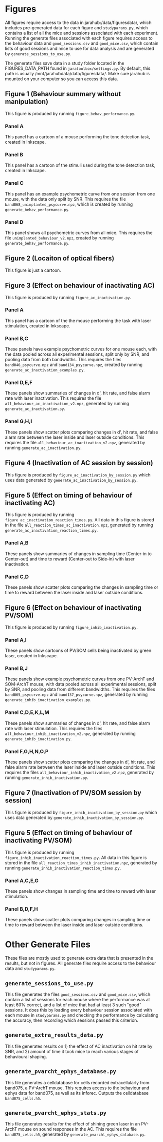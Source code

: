 # Figures
All figures require access to the data in jarahub:/data/figuresdata/, which includes pre-generated data for each figure and `studyparams.py`, which contains a list of all the mice and sessions associated with each experiment. Running the generate files associated with each figure requires access to the behaviour data and `good_sessions.csv` and `good_mice.csv`, which contain lists of good sessions and mice to use for data analysis and are generated by `generate_sessions_to_use.py`.

The generate files save data in a study folder located in the FIGURES_DATA_PATH found in `jaratoolbox/settings.py`. By default, this path is usually /mnt/jarahubdata/data/figuresdata/. Make sure jarahub is mounted on your computer so you can access this data.


## Figure 1 (Behaviour summary without manipulation)
This figure is produced by running `figure_behav_performance.py`.

### Panel A
This panel has a cartoon of a mouse performing the tone detection task, created in Inkscape.
### Panel B
This panel has a cartoon of the stimuli used during the tone detection task, created in Inkscape.
### Panel C
This panel has an example psychometric curve from one session from one mouse, with the data only split by SNR. This requires the file `band068_unimplanted_psycurve.npz`, which is created by running `generate_behav_performance.py`.
### Panel D
This panel shows all psychometric curves from all mice. This requires the file `unimplanted_behaviour_v2.npz`, created by running `generate_behav_performance.py`.


## Figure 2 (Locaiton of optical fibers)
This figure is just a cartoon.


## Figure 3 (Effect on behaviour of inactivating AC)
This figure is produced by running `figure_ac_inactivation.py`.

### Panel A
This panel has a cartoon of the the mouse performing the task with laser stimulation, created in Inkscape.
### Panel B,C
These panels have example psychometric curves for one mouse each, with the data pooled across all experimental sessions, split only by SNR, and pooling data from both bandwidths. This requires the files `band046_psycurve.npz` and `band134_psycurve.npz`, created by running `generate_ac_inactivation_examples.py`.
### Panel D,E,F
These panels show summaries of changes in d', hit rate, and false alarm rate with laser inactivation. This requires the file `all_behaviour_ac_inactivation_v2.npz`, generated by running `generate_ac_inactivation.py`.
### Panel G,H,I
These panels show scatter plots comparing changes in d', hit rate, and false alarm rate between the laser inside and laser outside conditions. This requires the file `all_behaviour_ac_inactivation_v2.npz`, generated by running `generate_ac_inactivation.py`.


## Figure 4 (Inactivation of AC session by session)
This figure is produced by `figure_ac_inactivation_by_session.py` which uses data generated by `generate_ac_inactivation_by_session.py`.


## Figure 5 (Effect on timing of behaviour of inactivating AC)
This figure is produced by running `figure_ac_inactivation_reaction_times.py`. All data in this figure is stored in the file `all_reaction_times_ac_inactivation.npz`, generated by running `generate_ac_inactivation_reaction_times.py`.

### Panel A,B
These panels show summaries of changes in sampling time (Center-in to Center-out) and time to reward (Center-out to Side-in) with laser inactivation.
### Panel C,D
These panels show scatter plots comparing the changes in sampling time or time to reward between the laser inside and laser outside conditions.


## Figure 6 (Effect on behaviour of inactivating PV/SOM)
This figure is produced by running `figure_inhib_inactivation.py`.

### Panel A,I
These panels show cartoons of PV/SOM cells being inactivated by green laser, created in Inkscape.
### Panel B,J
These panels show example psychometric curves from one PV-ArchT and SOM-ArchT mouse, with data pooled across all experimental sessions, split by SNR, and pooling data from different bandwidths. This requires the files `band065_psycurve.npz` and `band137_psycurve.npz`, generated by running `generate_inhib_inactivation_examples.py`.
### Panel C,D,E,K,L,M
These panels show summaries of changes in d', hit rate, and false alarm rate with laser stimulation. This requires the files `all_behaviour_inhib_inactivation_v2.npz`, generated by running `generate_inhib_inactivation.py`.
### Panel F,G,H,N,O,P
These panels show scatter plots comparing the changes in d', hit rate, and false alarm rate between the laser inside and laser outside conditions. This requires the files `all_behaviour_inhib_inactivation_v2.npz`, generated by running `generate_inhib_inactivation.py`.


## Figure 7 (Inactivation of PV/SOM session by session)
This figure is produced by `figure_inhib_inactivation_by_session.py` which uses data generated by `generate_inhib_inactivation_by_session.py`.



## Figure 5 (Effect on timing of behaviour of inactivating PV/SOM)
This figure is produced by running `figure_inhib_inactivation_reaction_times.py`. All data in this figure is stored in the file `all_reaction_times_inhib_inactivation.npz`, generated by running `generate_inhib_inactivation_reaction_times.py`.

### Panel A,C,E,G
These panels show changes in sampling time and time to reward with laser stimulation.
### Panel B,D,F,H
These panels show scatter plots comparing changes in sampling time or time to reward between the laser inside and laser outside conditions.

# Other Generate Files
These files are mostly used to generate extra data that is presented in the results, but not in figures. All generate files require access to the behaviour data and `studyparams.py`.

## `generate_sessions_to_use.py`
This file generates the files `good_sessions.csv` and `good_mice.csv`, which contain a list of sessions for each mouse where the performance was at least 60% correct, and a list of mice that had at least 3 such "good" sessions. It does this by loading every behaviour session associated with each mouse in `studyparams.py` and checking the performance by calculating the accuracy, then recording which sessions passed this criterion.

## `generate_extra_results_data.py`
This file generates results on 1) the effect of AC inactivation on hit rate by SNR, and 2) amount of time it took mice to reach various stages of behavioural shaping.

## `generate_pvarcht_ephys_database.py`
This file generates a celldatabase for cells recorded extracellularly from band075, a PV-ArchT mouse. This requires access to the behaviour and ephys data for band075, as well as its inforec. Outputs the celldatabase `band075_cells.h5`.

## `generate_pvarcht_ephys_stats.py`
This file generates results for the effect of shining green laser in an PV-ArchT mouse on sound responses in the AC. This requires the file `band075_cells.h5`, generated by `generate_pvarcht_ephys_database.py`.
